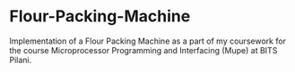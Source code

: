 # Flour-Packing-Machine
Implementation of a Flour Packing Machine as a part of my coursework for the course Microprocessor Programming and Interfacing
(Mupe) at BITS Pilani.
